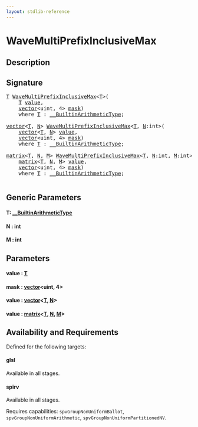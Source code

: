 ```yaml
---
layout: stdlib-reference
---
```


# WaveMultiPrefixInclusiveMax

## Description





## Signature 

<pre>
<a href="wavemultiprefixinclusivemax-049fo.html#typeparam-T" class="code_type">T</a> <a href="wavemultiprefixinclusivemax-049fo.html">WaveMultiPrefixInclusiveMax</a>&lt;<a href="wavemultiprefixinclusivemax-049fo.html#typeparam-T" class="code_type">T</a>&gt;(
    <a href="wavemultiprefixinclusivemax-049fo.html#typeparam-T" class="code_type">T</a> <a href="wavemultiprefixinclusivemax-049fo.html#decl-value" class="code_param">value</a>,
    <a href="../types/vector/index.html" class="code_type">vector</a>&lt;<span class="code_keyword">uint</span>, 4&gt; <a href="wavemultiprefixinclusivemax-049fo.html#decl-mask" class="code_param">mask</a>)
    <span class='code_keyword'>where</span> <a href="wavemultiprefixinclusivemax-049fo.html#typeparam-T" class="code_type">T</a> : <a href="../interfaces/0_builtinarithmetictype-029j/index.html" class="code_type">__BuiltinArithmeticType</a>;

<a href="../types/vector/index.html" class="code_type">vector</a>&lt;<a href="wavemultiprefixinclusivemax-049fo.html#typeparam-T" class="code_type">T</a>, <a href="wavemultiprefixinclusivemax-049fo.html#decl-N" class="code_var">N</a>&gt; <a href="wavemultiprefixinclusivemax-049fo.html">WaveMultiPrefixInclusiveMax</a>&lt;<a href="wavemultiprefixinclusivemax-049fo.html#typeparam-T" class="code_type">T</a>, <a href="wavemultiprefixinclusivemax-049fo.html#decl-N" class="code_var">N</a>:<span class="code_keyword">int</span>&gt;(
    <a href="../types/vector/index.html" class="code_type">vector</a>&lt;<a href="wavemultiprefixinclusivemax-049fo.html#typeparam-T" class="code_type">T</a>, <a href="wavemultiprefixinclusivemax-049fo.html#decl-N" class="code_var">N</a>&gt; <a href="wavemultiprefixinclusivemax-049fo.html#decl-value" class="code_param">value</a>,
    <a href="../types/vector/index.html" class="code_type">vector</a>&lt;<span class="code_keyword">uint</span>, 4&gt; <a href="wavemultiprefixinclusivemax-049fo.html#decl-mask" class="code_param">mask</a>)
    <span class='code_keyword'>where</span> <a href="wavemultiprefixinclusivemax-049fo.html#typeparam-T" class="code_type">T</a> : <a href="../interfaces/0_builtinarithmetictype-029j/index.html" class="code_type">__BuiltinArithmeticType</a>;

<a href="../types/matrix/index.html" class="code_type">matrix</a>&lt;<a href="wavemultiprefixinclusivemax-049fo.html#typeparam-T" class="code_type">T</a>, <a href="wavemultiprefixinclusivemax-049fo.html#decl-N" class="code_var">N</a>, <a href="wavemultiprefixinclusivemax-049fo.html#decl-M" class="code_var">M</a>&gt; <a href="wavemultiprefixinclusivemax-049fo.html">WaveMultiPrefixInclusiveMax</a>&lt;<a href="wavemultiprefixinclusivemax-049fo.html#typeparam-T" class="code_type">T</a>, <a href="wavemultiprefixinclusivemax-049fo.html#decl-N" class="code_var">N</a>:<span class="code_keyword">int</span>, <a href="wavemultiprefixinclusivemax-049fo.html#decl-M" class="code_var">M</a>:<span class="code_keyword">int</span>&gt;(
    <a href="../types/matrix/index.html" class="code_type">matrix</a>&lt;<a href="wavemultiprefixinclusivemax-049fo.html#typeparam-T" class="code_type">T</a>, <a href="wavemultiprefixinclusivemax-049fo.html#decl-N" class="code_var">N</a>, <a href="wavemultiprefixinclusivemax-049fo.html#decl-M" class="code_var">M</a>&gt; <a href="wavemultiprefixinclusivemax-049fo.html#decl-value" class="code_param">value</a>,
    <a href="../types/vector/index.html" class="code_type">vector</a>&lt;<span class="code_keyword">uint</span>, 4&gt; <a href="wavemultiprefixinclusivemax-049fo.html#decl-mask" class="code_param">mask</a>)
    <span class='code_keyword'>where</span> <a href="wavemultiprefixinclusivemax-049fo.html#typeparam-T" class="code_type">T</a> : <a href="../interfaces/0_builtinarithmetictype-029j/index.html" class="code_type">__BuiltinArithmeticType</a>;

</pre>

## Generic Parameters

####  <a id="typeparam-T"></a>T: [\_\_BuiltinArithmeticType](../interfaces/0_builtinarithmetictype-029j/index.html)
####  <a id="decl-N"></a>N  : int
####  <a id="decl-M"></a>M  : int

## Parameters

####  <a id="decl-value"></a>value  : [T](wavemultiprefixinclusivemax-049fo.html#typeparam-T)
####  <a id="decl-mask"></a>mask  : [vector](../types/vector/index.html)\<uint, 4\>
####  <a id="decl-value"></a>value  : [vector](../types/vector/index.html)\<[T](../types/vector/index.html#typeparam-T), [N](../types/vector/index.html#decl-N)\>
####  <a id="decl-value"></a>value  : [matrix](../types/matrix/index.html)\<[T](../types/matrix/t-0.html), [N](../types/matrix/index.html#decl-N), [M](../types/matrix/index.html#decl-M)\>

## Availability and Requirements

Defined for the following targets:

#### glsl
Available in all stages.

#### spirv
Available in all stages.

Requires capabilities: `spvGroupNonUniformBallot`, `spvGroupNonUniformArithmetic`, `spvGroupNonUniformPartitionedNV`.


